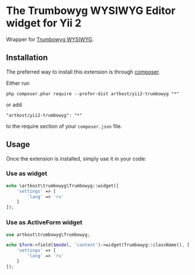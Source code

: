 The Trumbowyg WYSIWYG Editor widget for Yii 2
==================================

Wrapper for [Trumbowyg WYSIWYG](http://alex-d.github.io/Trumbowyg/).


Installation
------------

The preferred way to install this extension is through [composer](http://getcomposer.org/download/).

Either run

```
php composer.phar require --prefer-dist artkost/yii2-trumbowyg "*"
```

or add

```
"artkost/yii2-trumbowyg": "*"
```

to the require section of your `composer.json` file.


Usage
-----

Once the extension is installed, simply use it in your code:

### Use as widget ###

```php
echo \artkost\trumbowyg\Trumbowyg::widget([
    'settings' => [
        'lang' => 'ru'
    ]
]);
```

### Use as ActiveForm widget ###

```php
use artkost\trumbowyg\Trumbowyg;

echo $form->field($model, 'content')->widget(Trumbowyg::className(), [
    'settings' => [
        'lang' => 'ru'
    ]
]);
```
